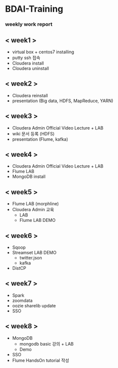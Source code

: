 # BDAI-Training
### weekly work report

 ## < week1 > 

* virtual box + centos7 installing
* putty ssh 접속
* Cloudera install
* Cloudera uninstall

## < week2 >

* Cloudera reinstall
* presentation (Big data, HDFS, MapReduce, YARN)

## < week3 >

* Cloudera Admin Official Video Lecture + LAB
* wiki 문서 등록 (HDFS)
* presentation (Flume, kafka)

## < week4 >

* Cloudera Admin Official Video Lecture + LAB
* Flume LAB
* MongoDB install

## < week5 >
    
* Flume LAB (morphline)
* Cloudera Admin 교육
    * LAB 
    * Flume LAB DEMO

## < week6 >
   
* Sqoop
* Streamset LAB DEMO
    * twitter.json
    * kafka
* DistCP

## < week7 >

* Spark
* zoomdata
* oozie sharelib update
* SSO

## < week8 >

* MongoDB
    * mongodb basic 강의 + LAB
    * Demo
* SSO
* Flume HandsOn tutorial 작성



    
